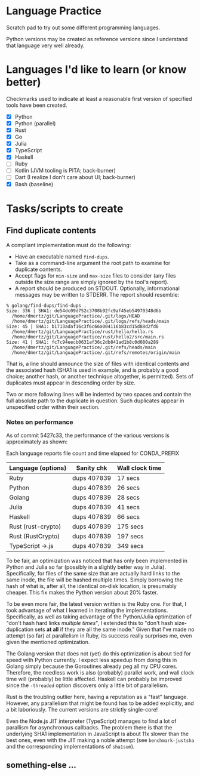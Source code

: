 # Language Practice

Scratch pad to try out some different programming languages.

Python versions may be created as reference versions since I understand 
that language very well already.

# Languages I'd like to learn (or know better)

Checkmarks used to indicate at least a reasonable first version of specified tools have been created.

- [x] Python
- [x] Python (parallel)
- [x] Rust
- [x] Go
- [x] Julia
- [x] TypeScript
- [x] Haskell
- [ ] Ruby
- [ ] Kotlin (JVM tooling is PITA; back-burner)
- [ ] Dart (I realize I don't care about UI; back-burner)
- [x] Bash (baseline)

# Tasks/scripts to create

## Find duplicate contents

A compliant implementation must do the following:

* Have an executable named `find-dups`.
* Take as a command-line argument the root path to examine for duplicate contents.
* Accept flags for `min-size` and `max-size` files to consider (any files outside the size range are simply ignored by the tool's report).
* A report should be produced on STDOUT. Optionally, informational messages may be written to STDERR.  The report should resemble:

```
% golang/find-dups/find-dups .
Size: 336 | SHA1: de54dc09d752c3708b92fc9af45eb54970348d6b
  /home/dmertz/git/LanguagePractice/.git/logs/HEAD
  /home/dmertz/git/LanguagePractice/.git/logs/refs/heads/main
Size: 45 | SHA1: b1713adaf16c3f6c66a004116b83cd15d88d2fd6
  /home/dmertz/git/LanguagePractice/rust/hello/hello.rs
  /home/dmertz/git/LanguagePractice/rust/hello2/src/main.rs
Size: 41 | SHA1: fc7c94eecb0631af36c2db841ad1b8c0d080a289
  /home/dmertz/git/LanguagePractice/.git/refs/heads/main
  /home/dmertz/git/LanguagePractice/.git/refs/remotes/origin/main
```

That is, a line should announce the size of files with identical contents
and the associated hash (SHA1 is used in example, and is probably a good
choice; another hash, or another technique altogether, is permitted). Sets
of duplicates must appear in descending order by size.

Two or more following lines will be indented by two spaces and contain the
full absolute path to the duplicate in question. Such duplicates appear in
unspecified order within their section.

### Notes on performance

As of commit 5427c33, the performance of the various versions is
approximately as shown:

Each language reports file count and time elapsed for CONDA_PREFIX

| Language (options) | Sanity chk  | Wall clock time
|--------------------|-------------|----------------
| Ruby               | dups 407839 | 17 secs
| Python             | dups 407839 | 26 secs
| Golang             | dups 407839 | 28 secs
| Julia              | dups 407839 | 41 secs
| Haskell            | dups 407839 | 66 secs
| Rust (rust-crypto) | dups 407839 | 175 secs
| Rust (RustCrypto)  | dups 407839 | 197 secs
| TypeScript ->.js   | dups 407839 | 349 secs

To be fair, an optimization was noticed that has only been implemented in
Python and Julia so far (possibly in a slightly better way in Julia).
Specifically, for files of the same size that are actually hard links to the
same inode, the file will be hashed multiple times.  Simply borrowing the hash
of what is, after all, the identical on-disk location, is presumably cheaper.
This fix makes the Python version about 20% faster.

To be even more fair, the latest version written is the Ruby one.  For that, I
took advantage of what I learned in iterating the implementations.
Specifically, as well as taking advantage of the Python/Julia optimization of
"don't hash hard links *multiple times*", I extended this to "don't hash
size-duplication sets **at all** if they are all the same inode."  Given that
I've made no attempt (so far) at parallelism in Ruby, its success really
surprises me, even given the mentioned optimization.

The Golang version that does not (yet) do this optimization is about tied for
speed with Python currently.  I expect less speedup from doing this in Golang
simply because the Goroutines already peg all my CPU cores.  Therefore, the
needless work is also (probably) parallel work, and wall clock time will
(probably) be little affected.  Haskell can probably be improved since the
`-threaded` option discovers only a little bit of parallelism.

Rust is the troubling outlier here, having a reputation as a "fast" language.
However, any parallelism that might be found has to be added explicitly, and a
bit laboriously. The current versions are strictly single-core! 

Even the Node.js JIT interpreter (TypeScript) manages to find a lot of
parallism for asynchronous callbacks.  The problem there is that the underlying
SHA1 implementation in JavaScript is about 11x slower than the best ones, even
with the JIT making a noble attempt (see `benchmark-justsha` and the
corresponding implementations of `sha1sum`).

## something-else ...
